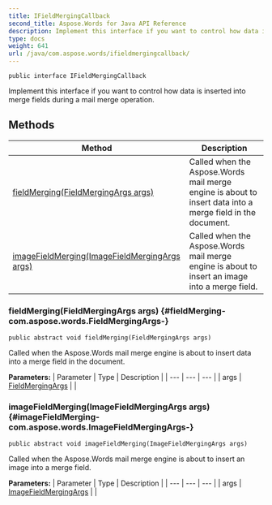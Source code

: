 ```yaml
---
title: IFieldMergingCallback
second_title: Aspose.Words for Java API Reference
description: Implement this interface if you want to control how data is inserted into merge fields during a mail merge operation.
type: docs
weight: 641
url: /java/com.aspose.words/ifieldmergingcallback/
---
```

```
public interface IFieldMergingCallback
```

Implement this interface if you want to control how data is inserted into merge fields during a mail merge operation.
## Methods

| Method | Description |
| --- | --- |
| [fieldMerging(FieldMergingArgs args)](#fieldMerging-com.aspose.words.FieldMergingArgs-) | Called when the Aspose.Words mail merge engine is about to insert data into a merge field in the document. |
| [imageFieldMerging(ImageFieldMergingArgs args)](#imageFieldMerging-com.aspose.words.ImageFieldMergingArgs-) | Called when the Aspose.Words mail merge engine is about to insert an image into a merge field. |
### fieldMerging(FieldMergingArgs args) {#fieldMerging-com.aspose.words.FieldMergingArgs-}
```
public abstract void fieldMerging(FieldMergingArgs args)
```


Called when the Aspose.Words mail merge engine is about to insert data into a merge field in the document.

**Parameters:**
| Parameter | Type | Description |
| --- | --- | --- |
| args | [FieldMergingArgs](../../com.aspose.words/fieldmergingargs) |  |

### imageFieldMerging(ImageFieldMergingArgs args) {#imageFieldMerging-com.aspose.words.ImageFieldMergingArgs-}
```
public abstract void imageFieldMerging(ImageFieldMergingArgs args)
```


Called when the Aspose.Words mail merge engine is about to insert an image into a merge field.

**Parameters:**
| Parameter | Type | Description |
| --- | --- | --- |
| args | [ImageFieldMergingArgs](../../com.aspose.words/imagefieldmergingargs) |  |

